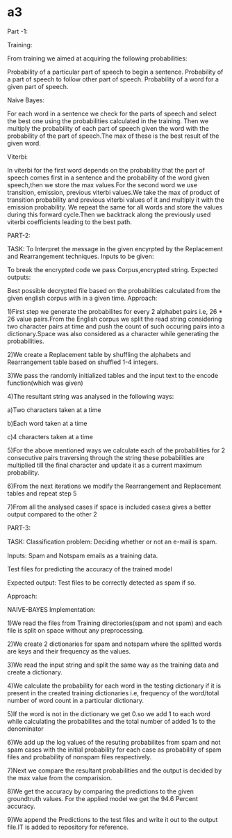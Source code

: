 # a3

Part -1:

Training:

From training we aimed at acquiring the following probabilities:

Probability of a particular part of speech to begin a sentence.
Probability of a part of speech to follow other part of speech.
Probability of a word for a given part of speech.

Naive Bayes:

For each word in a sentence we check for the parts of speech and select the best one using the probabilities calculated in the training. Then we multiply the probability of each part of speech given the word with the probability of the part of speech.The max of these is the best result of the given word.

Viterbi:

In viterbi for the first word depends on the probability that the part of speech comes first in a sentence and the probability of the word given speech,then we store the max values.For the second word we use transition, emission, previous viterbi values.We take the max of product of transition probability and previous viterbi values of it and multiply it with the emission probability.
We repeat the same for all words and store the values during this forward cycle.Then we backtrack along the previously used viterbi coefficients leading to the best path.

PART-2:

TASK: To Interpret the message in the given encyrpted by the Replacement and Rearrangement techniques.
Inputs to be given:

To break the encrypted code we pass Corpus,encrypted string.
Expected outputs:

Best possible decrypted file based on the probabilities calculated from the given english corpus with in a given time.
Approach:

1)First step we generate the probabilites for every 2 alphabet pairs i.e,  26 * 26 value pairs.From the English corpus we split the read string considering two character pairs at time and push the count of such occuring pairs into a dictionary.Space was also considered as a character while generating the probabilities. 

2)We create a Replacement table by shuffling the alphabets and Rearrangement table based on shuffled 1-4 integers.

3)We pass the randomly initialized tables and the input text to the encode function(which was given)

4)The resultant string was analysed in the following ways:
  
  a)Two characters taken at a time
  
  b)Each word taken at a time
  
  c)4 characters taken at a time

5)For the above mentioned ways we calculate each of the probabilities for 2 consecutive pairs traversing through the string these pobabilities are multiplied till the final character and update it as a current maximum probability.

6)From the next iterations we modify the Rearrangement and Replacement tables and repeat step 5

7)From all the analysed cases if space is included case:a gives a better output compared to the other 2 

PART-3:

TASK: Classiﬁcation problem: Deciding whether or not an e-mail is spam.

Inputs:
Spam and Notspam emails as a training data.

Test files for predicting the accuracy of the trained model

Expected output:
Test files to be correctly detected as spam if so.

Approach:

NAIVE-BAYES Implementation:

1)We read the files from Training directories(spam and not spam) and each file is split on space without any preprocessing.

2)We create 2 dictionaries for spam and notspam where the splitted words are keys and their frequency as the values.

3)We read the input string and split the same way as the training data and create a dictionary.  

4)We calculate the probability for each word in the testing dictionary if it is present in the created training dictionaries i.e, 
frequency of the word/total number of word count in a particular dictionary.

5)If the word is not in the dictionary we get 0.so we add 1 to each word while calculating the probabilites and the total number of added 1s to the denominator

6)We add up the log values of the resuting probabilites from spam and not spam cases with the initial probability for each case as probability of spam files and probability of nonspam files respectively.

7)Next we compare the resultant probabilities and the output is decided by the max value from the comparision.

8)We get the accuracy by comparing the predictions to the given groundtruth values.
  For the applied model we get the 94.6 Percent accuracy. 

9)We append the Predictions to the test files and write it out to the output file.IT is added to repository for reference.
